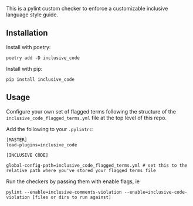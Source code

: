 This is a pylint custom checker to enforce a customizable inclusive language style guide.

## Installation

Install with poetry:
```
poetry add -D inclusive_code
```

Install with pip:
```
pip install inclusive_code
```

## Usage
Configure your own set of flagged terms following the structure of the `inclusive_code_flagged_terms.yml` file at the top level of this repo.

Add the following to your `.pylintrc`:
```
[MASTER]
load-plugins=inclusive_code

[INCLUSIVE CODE]

global-config-path=inclusive_code_flagged_terms.yml # set this to the relative path where you've stored your flagged terms file
```
Run the checkers by passing them with enable flags, ie
```
pylint --enable=inclusive-comments-violation --enable=inclusive-code-violation [files or dirs to run against]
```
